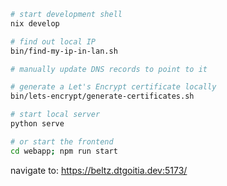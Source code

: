 
```bash
# start development shell
nix develop

# find out local IP
bin/find-my-ip-in-lan.sh

# manually update DNS records to point to it

# generate a Let's Encrypt certificate locally
bin/lets-encrypt/generate-certificates.sh

# start local server
python serve

# or start the frontend
cd webapp; npm run start
```

navigate to: https://beltz.dtgoitia.dev:5173/
